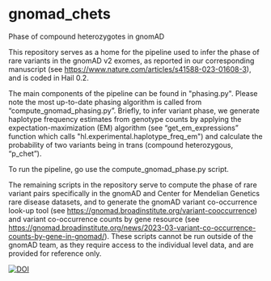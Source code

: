 # gnomad_chets
Phase of compound heterozygotes in gnomAD

This repository serves as a home for the pipeline used to infer the phase of rare variants in the gnomAD v2 exomes, as reported in our corresponding manuscript (see https://www.nature.com/articles/s41588-023-01608-3), and is coded in Hail 0.2.

The main components of the pipeline can be found in "phasing.py". Please note the most up-to-date phasing algorithm is called from “compute_gnomad_phasing.py”. Briefly, to infer variant phase, we generate haplotype frequency estimates from genotype counts by applying the expectation-maximization (EM) algorithm (see “get_em_expressions” function which calls "hl.experimental.haplotype_freq_em") and calculate the probability of two variants being in trans (compound heterozygous, “p_chet”).

To run the pipeline, go use the compute_gnomad_phase.py script.

The remaining scripts in the repository serve to compute the phase of rare variant pairs specifically in the gnomAD and Center for Mendelian Genetics rare disease datasets, and to generate the gnomAD variant co-occurrence look-up tool (see https://gnomad.broadinstitute.org/variant-cooccurrence) and variant co-occurrence counts by gene resource (see https://gnomad.broadinstitute.org/news/2023-03-variant-co-occurrence-counts-by-gene-in-gnomad/). These scripts cannot be run outside of the gnomAD team, as they require access to the individual level data, and are provided for reference only.

[![DOI](https://zenodo.org/badge/DOI/10.5281/zenodo.10034663.svg)](https://doi.org/10.5281/zenodo.10034663)
